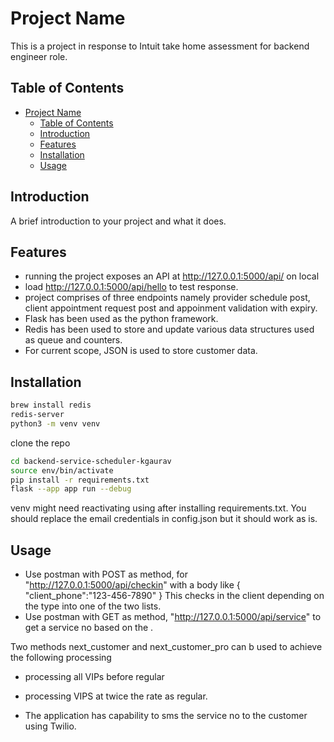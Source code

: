 
# Project Name

This is a project in response to Intuit take home assessment for backend engineer role.

## Table of Contents

- [Project Name](#project-name)
  - [Table of Contents](#table-of-contents)
  - [Introduction](#introduction)
  - [Features](#features)
  - [Installation](#installation)
  - [Usage](#usage)


## Introduction

A brief introduction to your project and what it does.

## Features

- running the project exposes an API at http://127.0.0.1:5000/api/ on local
- load  http://127.0.0.1:5000/api/hello to test response. 
- project comprises of three endpoints namely provider schedule post, client appointment request post and appoinment validation with expiry.
- Flask has been used as the python framework.
- Redis has been used to store and update various data structures used as queue and counters.
- For current scope, JSON is used to store customer data. 

## Installation


```bash
brew install redis
redis-server
python3 -m venv venv
```
clone the repo

```bash
cd backend-service-scheduler-kgaurav
source env/bin/activate
pip install -r requirements.txt
flask --app app run --debug
```


venv might need reactivating using after installing requirements.txt.
You should replace the email credentials in config.json but it should work as is. 


## Usage


- Use postman with POST as method, for  "http://127.0.0.1:5000/api/checkin" with a body like 
{
    "client_phone":"123-456-7890"
}
This checks in the client depending on the type into one of the two lists. 
- Use postman with GET as method,  "http://127.0.0.1:5000/api/service" to get a service no based on the . 

Two methods next_customer and next_customer_pro can b used to achieve the following processing 
 - processing all  VIPs before regular
 - processing VIPS at twice the rate as regular.

 - The application has capability to sms the service no to the customer using Twilio.

